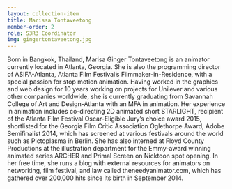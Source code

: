 ```yaml
---
layout: collection-item
title: Marissa Tontaveetong
member-order: 2
role: S3R3 Coordinator
img: gingertontaveetong.jpg
---
```

Born in Bangkok, Thailand, Marisa Ginger Tontaveetong is  an animator currently located in Atlanta, Georgia. She is also  the programming director of ASIFA-Atlanta, Atlanta Film Festival’s Filmmaker-in-Residence, with a special passion for stop motion animation. Having worked in the graphics and web design for 10 years working on projects for Unilever and various other companies worldwide, she is currently graduating from Savannah College of Art and Design-Atlanta with an MFA in animation. Her experience in animation includes co-directing 2D  animated short  STARLIGHT, recipient of the Atlanta Film Festival Oscar-Eligible Jury’s choice award 2015, shortlisted for the Georgia Film Critic Association Oglethorpe Award, Adobe Semifinalist 2014, which has screened at various festivals around the world such as Pictoplasma in Berlin. She has also interned at Floyd County Productions at the illustration department for the Emmy-award winning animated series ARCHER and Primal Screen on Nicktoon spot opening. In her free time, she runs a blog with external resources for animators on networking, film festival, and law called theneedyanimator.com, which has gathered over 200,000 hits since its birth in September 2014. 